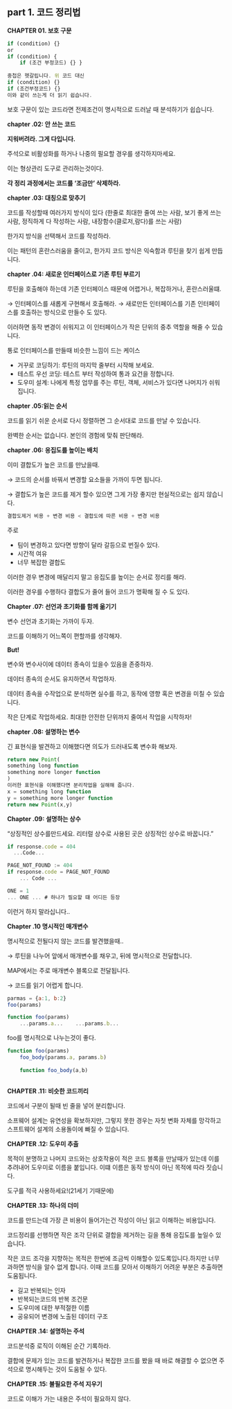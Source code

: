 ## part 1. 코드 정리법

**CHAPTER 01. 보호 구문**

```jsx
if (condition) {} 
or
if (condition) {
	if (조건 부정코드) {} }
	
중첩은 헷갈립니다. 위 코드 대신
if (condition) {}
if (조건부정코드) {}
이와 같이 쓰는게 더 읽기 쉽습니다.
```

보호 구문이 있는 코드라면 전제조건이 명시적으로 드러날 때 분석하기가 쉽습니다.

**chapter .02: 안 쓰는 코드**

**지워버려라. 그게 다입니다.**

주석으로 비활성화를 하거나 나중의 필요할 경우를 생각하지마세요.

이는 형상관리 도구로 관리하는것이다.

**각  정리 과정에서는 코드를 ‘조금만’ 삭제하라.**

**chapter .03: 대칭으로 맞추기**

코드를 작성할때 여러가지 방식이 있다 (한줄로 최대한 줄여 쓰는 사람, 보기 좋게 쓰는 사람, 정직하게 다 작성하는 사람, 내장함수(클로저,람다)를 쓰는 사람)

한가지 방식을 선택해서 코드를 작성하라.

이는 패턴의 혼란스러움을 줄이고, 한가지 코드 방식은 익숙함과 루틴을 찾기 쉽게 만듭니다.

**chapter .04: 새로운 인터페이스로 기존 루틴 부르기**

루틴을 호출해야 하는데 기존 인터페이스 때문에 어렵거나, 복잡하거나, 혼란스러울떄.

→ 인터페이스를 새롭게 구현해서 호출해라. → 새로만든 인터페이스를 기존 인터페이스를 호출하는 방식으로 만들수 도 있다.

이러하면 동작 변경이 쉬워지고 이 인터페이스가 작은 단위의 중추 역할을 해줄 수 있습니다.

통로 인터페이스를 만들때 비슷한 느낌이 드는 케이스

- 거꾸로 코딩하기: 루틴의 마지막 줄부터 시작해 보세요.
- 테스트 우선 코딩: 테스트 부터 작성하여 통과 요건을 정합니다.
- 도우미 설계: 나에게 특정 업무를 주는 루틴, 객체, 서비스가 있다면 나머지가 쉬워집니다.

**chapter .05:읽는 순서**

코드를 읽기 쉬운 순서로 다시 정렬하면 그 순서대로 코드를 만날 수 있습니다.

완벽한 순서는 없습니다. 본인의 경험에 맞춰 판단해라.

**chapter .06: 응집도를 높이는 배치**

이미 결합도가 높은 코드를 만났을때.

→ 코드의 순서를 바꿔서 변경할 요소들을 가까이 두면 됩니다.

→ 결합도가 높은 코드를 제거 할수 있으면 그게 가장 좋지만 현실적으로는 쉽지 않습니다.

```jsx
결합도제거 비용 + 변경 비용 < 결합도에 따른 비용 + 변경 비용
```

주로

- 팀이 변경하고 있다면 방향이 달라 갈등으로 번질수 있다.
- 시간적 여유
- 너무 복잡한 결합도

이러한 경우 변경에 매달리지 말고 응집도를 높이는 순서로 정리를 해라.

이러한 경우를 수행하다 결합도가 줄어 들어  코드가 명확해 질 수 도 있다.

**Chapter .07: 선언과 초기화를 함께 옮기기**

변수 선언과 초기화는 가까이 두자.

코드를 이해하기 어느쪽이 편할까를 생각해자.

**But!**

변수와 변수사이에 데이터 종속이 있을수 있음을 존중하자.

데이터 종속의 순서도 유지하면서 작업하자.

데이터 종속을 수작업으로 분석하면 실수를 하고, 동작에 영향 혹은 변경을 미칠 수 있습니다.

작은 단계로 작업하세요. 최대한 안전한 단위까지 줄여서 작업을 시작하자!

**chapter .08: 설명하는 변수**

긴 표현식을 발견하고 이해했다면 의도가 드러내도록 변수화 해보자.

```jsx
return new Point(
something long function
something more longer function
)
이러한 표현식을 이해했다면 분리작업을 실해해 줍니다.
x = something long function
y = something more longer function
return new Point(x,y)
```

**Chapter .09: 설명하는 상수**

“상징적인 상수를만드세요. 리터럴 상수로 사용된 곳은 상징적인 상수로 바꿉니다.”

```jsx
if response.code = 404
  ...Code...
```

```jsx
PAGE_NOT_FOUND := 404
if response.code = PAGE_NOT_FOUND
	... Code ...
```

```jsx
ONE = 1
... ONE ... # 하나가 필요할 떄 어디든 등장
```

이런거 하지 말라십니다..

**Chapter .10 명시적인 매개변수**

명시적으로 전될다지 않는 코드를 발견했을때..

→ 루틴을 나누어 앞에서 매개변수를 채우고, 뒤에 명시적으로 전달합니다.

MAP에서는 주로 매개변수 블록으로 전달됩니다.

→ 코드를 읽기 어렵게 합니다.

```jsx
parmas = {a:1, b:2}
foo(params)

function foo(params)
	...params.a...    ...params.b...
```

foo를 명시적으로 나누는것이 좋다.

```jsx
function foo(params)
	foo_body(params.a, params.b)
	
	function foo_body(a,b)
	
```

**CHAPTER .11: 비슷한 코드끼리**

코드에서 구분이 될때 빈 줄을 넣어 분리합니다.

소프웨어 설계는 유연성을 확보하지만, 그렇지 못한 경우는 자칫 변화 자체를 망각하고 스프트웨어 설계의 소용돌이에 빠질 수 있습니다.

**CHAPTER .12: 도우미 추출**

목적이 분명하고 나머지 코드와는 상호작용이 적은 코드 블록을 만날때가 있는데 이를 추려내어 도우미로 이름을 붙입니다. 이떄 이름은 동작 방식이 아닌 목적에 따라 짓습니다.

도구를 적극 사용하세요!(21세기 기때문에)

**CHAPTER .13: 하나의 더미**

코드를 만드는데 가장 큰 비용이 들어가는건 작성이 아닌 읽고 이해하는 비용입니다.

코드정리를 선행하면 작은 조각 단위로 결합을 제거하는 길을 통해 응집도를 높일수 있습니다.

작은 코드 조각을 지향하는 목적은 한번에 조금씩 이해할수 있도록입니다.하지만 너무 과하면 방식을 알수 없게 합니다. 이때 코드를 모아서 이해하기 어려운 부분은 추출하면 도움됩니다.

- 길고 반복되는 인자
- 반복되는코드의 반복 조건문
- 도우미에 대한 부적절한  이름
- 공유되어 변경에 노출된 데이터 구조

**CHAPTER .14: 설명하는 주석**

코드분석중 로직이 이해된 순간 기록하라.

결합에 문제가 있는 코드를 발견하거나 복잡한 코드를 봤을 때 바로 해결할 수 없으면 주석으로 명시해두는 것이 도움될 수 있다.

**CHAPTER .15:  불필요한 주석 지우기**

코드로 이해가 가는 내용은 주석이 필요하지 않다.
